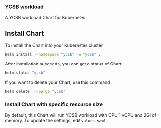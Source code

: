 ### YCSB workload 

A YCSB workload Chart for Kubernetes


## Install Chart
To install the Chart into your Kubernetes cluster

```bash
helm install --namespace "ycsb" -n "ycsb" .
```

After installation succeeds, you can get a status of Chart

```bash
helm status "ycsb"
```

If you want to delete your Chart, use this command
```bash
helm delete  --purge "ycsb"
```

### Install Chart with specific resource size
By default, this Chart will run YCSB workload with CPU 1 vCPU and 2Gi of memory.
To update the settings, edit `values.yaml`

